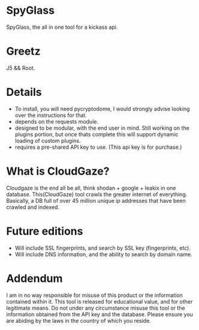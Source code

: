 # SpyGlass
SpyGlass, the all in one tool for a kickass api.

# Greetz

J5 && Root.

# Details

- To install, you will need pycryptodome, I would strongly advise looking over the instructions for that. 
- depends on the requests module.
- designed to be modular, with the end user in mind. Still working on the plugins portion, but once thats complete this will support dynamic loading of custom plugins.
- requires a pre-shared API key to use. (This api key is for purchase.)

# What is CloudGaze?

Cloudgaze is the end all be all, think shodan + google + leakix in one database. This(CloudGaze) tool crawls the greater internet of everything. Basically, a DB full of over 45 million unique ip addresses that have been crawled and indexed.


# Future editions
- Will include SSL fingerprints, and search by SSL key (fingerprints, etc).
- Will include DNS information, and the ability to search by domain name.


# Addendum
I am in no way responsible for misuse of this product or the information contained within it. This tool is released for educational value, and for other legitimate means. Do not under any circumstance misuse this tool or the information obtained from the API key and the database. Please ensure you are abiding by the laws in the country of which you reside.


